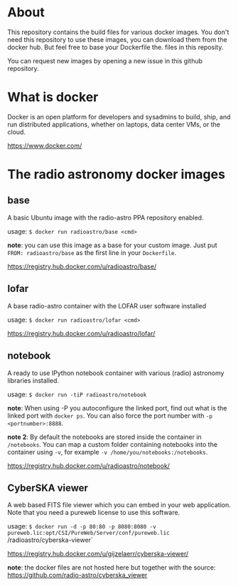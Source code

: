 About
======

This repository contains the build files for various docker images.
You don't need this repository to use these images, you can download
them from the docker hub. But feel free to base your Dockerfile the.
files in this reposity.

You can request new images by opening a new issue in this github repository.

What is docker
==============

Docker is an open platform for developers and sysadmins to build, ship, and run distributed applications, whether on laptops, data center VMs, or the cloud.

https://www.docker.com/


The radio astronomy docker images
=================================

base
----

A basic Ubuntu image with the radio-astro PPA repository enabled.

usage: `$ docker run radioastro/base <cmd>`

**note**: you can use this image as a base for your custom image. Just put `FROM: radioastro/base` as the first line in your `Dockerfile`.

https://registry.hub.docker.com/u/radioastro/base/


lofar
-----

A base radio-astro container with the LOFAR user software installed

usage: `$ docker run radioastro/lofar <cmd>`

https://registry.hub.docker.com/u/radioastro/lofar/


notebook
--------

A ready to use IPython notebook container with various (radio) astronomy libraries installed.

usage: `$ docker run -tiP radioastro/notebook`

**note**: When using -P you autoconfigure the linked port, find out what is the linked port with `docker ps`. You can also force the port number with `-p <portnumber>:8888`. 

**note 2**: By default the notebooks are stored inside the container in `/notebooks`. You can map a custom folder containing notebooks into the container using `-v`, for example `-v /home/you/notebooks:/notebooks`.

https://registry.hub.docker.com/u/radioastro/notebook/


CyberSKA viewer
---------------

A web based FITS file viewer which you can embed in your web application. Note that you need a pureweb license to use this software.

usage: `$ docker run -d -p 80:80 -p 8080:8080 -v pureweb.lic:opt/CSI/PureWeb/Server/conf/pureweb.lic` /radioastro/cyberska-viewer`

https://registry.hub.docker.com/u/gijzelaerr/cyberska-viewer/

**note**: the docker files are not hosted here but together with the source: https://github.com/radio-astro/cyberska_viewer
